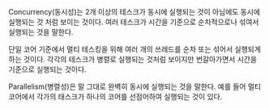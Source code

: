 Concurrency\(동시성\)는 2개 이상의 테스크가 동시에 실행되는 것이 아님에도 동시에 실행되는 것 처럼 보이는 것이다. 여러 테스크가 시간을 기준으로 순차적으로나 섞여서 실행되는 것을 말한다.

단일 코어 기준에서 멀티 테스킹을 위해 여러 개의 쓰레드를 순차 또는 섞어서 실행되게 하는 것이다. 각각의 테스크가 병렬로 실행되는 것처럼 보이지만 번갈아가면서 시간을 기준으로 실행되는 것이다.



Parallelism\(병렬성\)은 말 그대로 완벽히 동시에 실행되는 것을 말한다. 예를 들어 멀티 코어에서 각가의 태스크가 하나의 코어를 선점어하여 실행되는 것이 있다.

